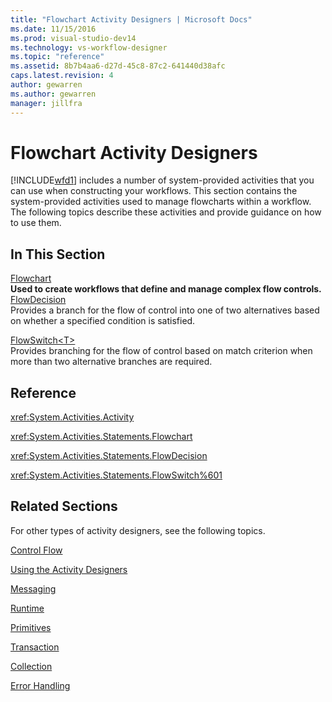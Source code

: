 ```yaml
---
title: "Flowchart Activity Designers | Microsoft Docs"
ms.date: 11/15/2016
ms.prod: visual-studio-dev14
ms.technology: vs-workflow-designer
ms.topic: "reference"
ms.assetid: 8b7b4aa6-d27d-45c8-87c2-641440d38afc
caps.latest.revision: 4
author: gewarren
ms.author: gewarren
manager: jillfra
---
```

# Flowchart Activity Designers
[!INCLUDE[wfd1](../includes/wfd1-md.md)] includes a number of system-provided activities that you can use when constructing your workflows. This section contains the system-provided activities used to manage flowcharts within a workflow. The following topics describe these activities and provide guidance on how to use them.  
  
## In This Section  
 [Flowchart](../workflow-designer/flowchart-activity-designer.md)  
 **Used to create workflows that define and manage complex flow controls.**  [FlowDecision](../workflow-designer/flowdecision-activity-designer.md)  
 Provides a branch for the flow of control into one of two alternatives based on whether a specified condition is satisfied.  
  
 [FlowSwitch\<T>](../workflow-designer/flowswitch-t-activity-designer.md)  
 Provides branching for the flow of control based on match criterion when more than two alternative branches are required.  
  
## Reference  
 <xref:System.Activities.Activity>  
  
 <xref:System.Activities.Statements.Flowchart>  
  
 <xref:System.Activities.Statements.FlowDecision>  
  
 <xref:System.Activities.Statements.FlowSwitch%601>  
  
## Related Sections  
 For other types of activity designers, see the following topics.  
  
 [Control Flow](../workflow-designer/control-flow-activity-designers.md)  
  
 [Using the Activity Designers](../workflow-designer/using-the-activity-designers.md)  
  
 [Messaging](../workflow-designer/messaging-activity-designers.md)  
  
 [Runtime](../workflow-designer/runtime-activity-designers.md)  
  
 [Primitives](../workflow-designer/primitives-activity-designers.md)  
  
 [Transaction](../workflow-designer/transaction-activity-designers.md)  
  
 [Collection](../workflow-designer/collection-activity-designers.md)  
  
 [Error Handling](../workflow-designer/error-handling-activity-designers.md)